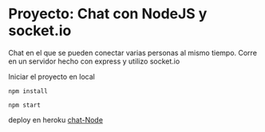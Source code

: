 # Proyecto: Chat con NodeJS y socket.io

Chat en el que se pueden conectar varias personas al mismo tiempo. Corre en un servidor hecho con express y utilizo socket.io

Iniciar el proyecto en local

```
npm install
```

```
npm start
```

deploy en heroku [chat-Node](https://app-chat-nodejs1.herokuapp.com/)

